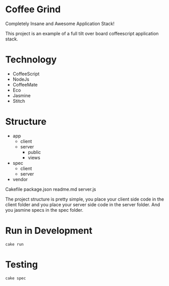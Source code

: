 # Coffee Grind

Completely Insane and Awesome Application Stack!

This project is an example of a full tilt over board coffeescript
application stack.

# Technology

* CoffeeScript
* NodeJs
* CoffeeMate
* Eco
* Jasmine
* Stitch

# Structure

- app
  - client
  - server
    - public
    - views
- spec
  - client
  - server
- vendor
  

Cakefile
package.json
readme.md
server.js

The project structure is pretty simple, you place your client side
code in the client folder and you place your server side code
in the server folder.  And you jasmine specs in the spec folder.

# Run in Development

```
cake run
```

# Testing

``` 
cake spec
```



